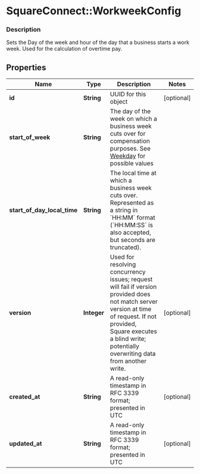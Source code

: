 # SquareConnect::WorkweekConfig

### Description

Sets the Day of the week and hour of the day that a business starts a  work week. Used for the calculation of overtime pay.

## Properties
Name | Type | Description | Notes
------------ | ------------- | ------------- | -------------
**id** | **String** | UUID for this object | [optional] 
**start_of_week** | **String** | The day of the week on which a business week cuts over for compensation purposes. See [Weekday](#type-weekday) for possible values | 
**start_of_day_local_time** | **String** | The local time at which a business week cuts over. Represented as a string in &#x60;HH:MM&#x60; format (&#x60;HH:MM:SS&#x60; is also accepted, but seconds are truncated). | 
**version** | **Integer** | Used for resolving concurrency issues; request will fail if version provided does not match server version at time of request. If not provided, Square executes a blind write; potentially overwriting data from another write. | [optional] 
**created_at** | **String** | A read-only timestamp in RFC 3339 format; presented in UTC | [optional] 
**updated_at** | **String** | A read-only timestamp in RFC 3339 format; presented in UTC | [optional] 


